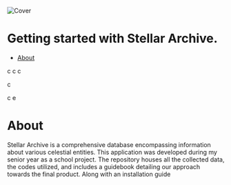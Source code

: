 ![Cover](https://github.com/viharkmanoj/Stellar-Archvie/assets/124941764/e5bd416b-0829-4e08-8b30-0fc3d2dde8e4)

# Getting started with Stellar Archive.
* [About](#About)


c
c
c

c


c
e
# About
Stellar Archive is a comprehensive database encompassing information about various celestial entities. This application was developed during my senior year as a school project. The repository houses all the collected data, the codes utilized, and includes a guidebook detailing our approach towards the final product. Along with an installation guide
